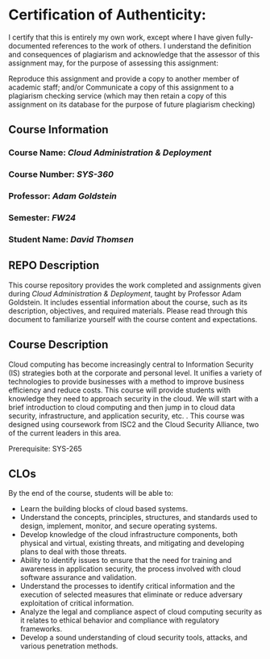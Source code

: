 # Certification of Authenticity:
I certify that this is entirely my own work, except where I have given
fully-documented references to the work of others. I understand the definition
and consequences of plagiarism and acknowledge that the assessor of this
assignment may, for the purpose of assessing this assignment:

Reproduce this assignment and provide a copy to another member of academic staff; and/or Communicate a copy of this assignment to a plagiarism checking service (which may then retain a copy of this assignment on its database for the purpose of future plagiarism checking)

## Course Information

### Course Name: _Cloud Administration & Deployment_
### Course Number: _SYS-360_
### Professor: _Adam Goldstein_
### Semester: _FW24_
### Student Name: _David Thomsen_


## REPO Description

This course repository provides the work completed and assignments given during _Cloud Administration & Deployment_, taught by Professor Adam Goldstein. It includes essential information about the course, such as its description, objectives, and required materials. Please read through this document to familiarize yourself with the course content and expectations.

## Course Description

Cloud computing has become increasingly central to Information Security (IS) strategies both at the corporate and personal level. It unifies a variety of technologies to provide businesses with a method to improve business efficiency and reduce costs. This course will  provide students with knowledge they need to approach security in the cloud. We will start with a brief introduction to cloud computing and then jump in to cloud data security, infrastructure, and application security, etc. . This course was designed using coursework from ISC2 and the Cloud Security Alliance, two of the current leaders in this area.

Prerequisite: SYS-265

## CLOs

By the end of the course, students will be able to: 

- Learn the building blocks of cloud based systems.
- Understand the concepts, principles, structures, and standards used to design, implement, monitor, and secure operating systems.
- Develop knowledge of the cloud infrastructure components, both physical and virtual, existing threats, and mitigating and developing plans to deal with those threats.
- Ability to identify issues to ensure that the need for training and awareness in application security, the process involved with cloud software assurance and validation.
- Understand the processes to identify critical information and the execution of selected measures that eliminate or reduce adversary exploitation of critical information.
- Analyze the legal and compliance aspect of cloud computing security as it relates to ethical behavior and compliance with regulatory frameworks.
- Develop a sound understanding of cloud security tools, attacks, and various penetration methods.


